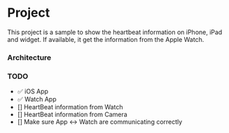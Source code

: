 # Project

This project is a sample to show the heartbeat information on iPhone, iPad and widget. If available, it get the information from the Apple Watch.

### Architecture

### TODO

- ✅ iOS App
- ✅ Watch App
- [] HeartBeat information from Watch
- [] HeartBeat information from Camera
- [] Make sure App <-> Watch are communicating correctly
